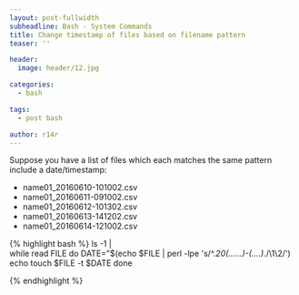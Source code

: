 ```yaml
---
layout: post-fullwidth
subheadline: Bash - System Commands
title: Change timestamp of files based on filename pattern
teaser: ''

header:
  image: header/12.jpg

categories:
  - bash

tags:
  - post bash

author: r14r
---
```


Suppose you have a list of files which each matches the same pattern include a date/timestamp:
* name01_20160610-101002.csv
* name01_20160611-091002.csv
* name01_20160612-101302.csv
* name01_20160613-141202.csv
* name01_20160614-121002.csv

{% highlight bash %}
ls -1 |\
while read FILE 
do
   DATE="$(echo $FILE | perl -lpe 's/^.*20(......)-(....).*/\1\2/')
   echo touch $FILE -t $DATE
done

{% endhighlight %}
